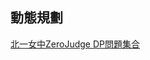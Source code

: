 ## 動態規劃


[北一女中ZeroJudge DP問題集合](http://web.fg.tp.edu.tw/~tfgcsblog/blog/wp-content/uploads/2016/07/Zerojudge%E9%A1%8C%E5%BA%AB%E5%88%86%E9%A1%9EDP%E7%AF%87.pdf)

